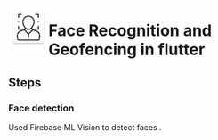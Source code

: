 <img src="/android/app/src/main/res/mipmap-hdpi/ic_launcher.png" align="left"
     alt="Face recognition">
# Face Recognition and Geofencing in flutter

## Steps

### Face detection

Used Firebase ML Vision to detect faces .


